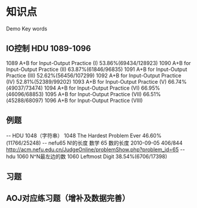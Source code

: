 ﻿# 知识点
Demo Key words
## IO控制 HDU 1089-1096
1089  A+B for Input-Output Practice (I) 53.86%(69434/128923) 
1090  A+B for Input-Output Practice (II) 63.87%(61846/96835) 
1091  A+B for Input-Output Practice (III) 52.62%(56456/107299) 
1092  A+B for Input-Output Practice (IV) 52.81%(52389/99202) 
1093  A+B for Input-Output Practice (V) 66.74%(49037/73474) 
1094  A+B for Input-Output Practice (VI) 66.95%(46096/68853) 
1095  A+B for Input-Output Practice (VII) 66.51%(45288/68097) 
1096  A+B for Input-Output Practice (VIII) 

## 例题
-- HDU 1048（字符串）
1048  The Hardest Problem Ever 46.60%(11766/25248) 
-- nefu65 N!的长度 数学
65  数的长度    2010-09-05  406/844
http://acm.nefu.edu.cn/JudgeOnline/problemShow.php?problem_id=65
-- hdu 1060 N^N最左边的数
1060  Leftmost Digit 38.54%(6706/17398) 
## 习题
## AOJ对应练习题（增补及数据完善）